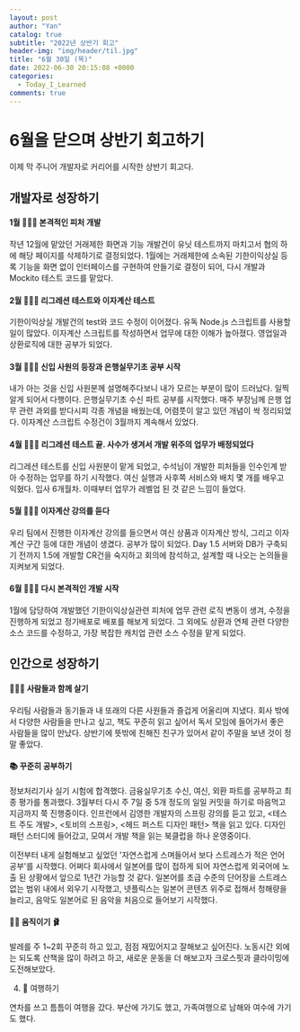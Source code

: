 ```yaml
---
layout: post
author: "Yan"
catalog: true
subtitle: "2022년 상반기 회고"
header-img: "img/header/til.jpg"
title: "6월 30일 (목)"
date: 2022-06-30 20:15:08 +0000
categories:
  - Today_I_Learned
comments: true
---
```


# 6월을 닫으며 상반기 회고하기

이제 막 주니어 개발자로 커리어를 시작한 상반기 회고다.

## 개발자로 성장하기

#### 1월 👩🏻‍💻 본격적인 피처 개발

작년 12월에 맡았던 거래제한 화면과 기능 개발건이 유닛 테스트까지 마치고서 협의 하에 해당 페이지를 삭제하기로 결정되었다. 
1월에는 거래제한에 소속된 기한이익상실 등록 기능을 화면 없이 인터페이스를 구현하여 만들기로 결정이 되어, 다시 개발과 Mockito 테스트 코드를 맡았다.

#### 2월 👩🏻‍💻 리그레션 테스트와 이자계산 테스트

기한이익상실 개발건의 test와 코드 수정이 이어졌다.
유독 Node.js 스크립트를 사용할 일이 많았다. 이자계산 스크립트를 작성하면서 업무에 대한 이해가 높아졌다. 영업일과 상환로직에 대한 공부가 되었다.

#### 3월 👩🏻‍💻 신입 사원의 등장과 은행실무기초 공부 시작

내가 아는 것을 신입 사원분께 설명해주다보니 내가 모르는 부분이 많이 드러났다. 일찍 알게 되어서 다행이다.
은행실무기초 수신 파트 공부를 시작했다. 매주 부장님께 은행 업무 관련 과외를 받다시피 각종 개념을 배웠는데, 어렴풋이 알고 있던 개념이 싹 정리되었다.
이자계산 스크립트 수정건이 3월까지 계속해서 있었다.

#### 4월 👩🏻‍💻 리그레션 테스트 끝. 사수가 생겨서 개발 위주의 업무가 배정되었다

리그레션 테스트를 신입 사원분이 맡게 되었고, 수석님이 개발한 피처들을 인수인계 받아 수정하는 업무를 하기 시작했다.
여신 실행과 사후쪽 서비스와 배치 몇 개를 배우고 익혔다. 입사 6개월차. 이때부터 업무가 레벨업 된 것 같은 느낌이 들었다.

#### 5월 👩🏻‍💻 이자계산 강의를 듣다

우리 팀에서 진행한 이자계산 강의를 들으면서 여신 상품과 이자계산 방식, 그리고 이자계산 구간 등에 대한 개념이 생겼다. 공부가 많이 되었다.
Day 1.5 서버와 DB가 구축되기 전까지 1.5에 개발할 CR건을 숙지하고 회의에 참석하고, 설계할 때 나오는 논의들을 지켜보게 되었다.

#### 6월 👩🏻‍💻 다시 본격적인 개발 시작

1월에 담당하여 개발했던 기한이익상실관련 피처에 업무 관련 로직 변동이 생겨, 수정을 진행하게 되었고 정기배포로 배포를 해보게 되었다. 
그 외에도 상환과 연체 관련 다양한 소스 코드를 수정하고, 가장 복잡한 캐치업 관련 소스 수정을 맡게 되었다.



## 인간으로 성장하기

#### 🙆🏻‍♀️ 사람들과 함께 살기

우리팀 사람들과 동기들과 내 또래의 다른 사원들과 즐겁게 어울리며 지냈다.
회사 밖에서 다양한 사람들을 만나고 싶고, 책도 꾸준히 읽고 싶어서 독서 모임에 들어가서 좋은 사람들을 많이 만났다.
상반기에 뜻밖에 친해진 친구가 있어서 같이 주말을 보낸 것이 정말 좋았다.

#### 📚 꾸준히 공부하기

정보처리기사 실기 시험에 합격했다.
금융실무기초 수신, 여신, 외환 파트를 공부하고 최종 평가를 통과했다.
3월부터 다시 주 7일 중 5개 정도의 일일 커밋을 하기로 마음먹고 지금까지 쭉 진행중이다.
인프런에서 김영한 개발자의 스프링 강의를 듣고 있고, <테스트 주도 개발>, <토비의 스프링>, <헤드 퍼스트 디자인 패턴> 책을 읽고 있다.
디자인 패턴 스터디에 들어갔고, 모여서 개발 책을 읽는 북클럽을 하나 운영중이다.


이전부터 내게 실험해보고 싶었던 '자연스럽게 스며들어서 보다 스트레스가 적은 언어 공부'를 시작했다.
어쩌다 회사에서 일본어를 많이 접하게 되어 자연스럽게 외국어에 노출 된 상황에서 앞으로 1년간 가능할 것 같다. 
일본어를 초급 수준의 단어장을 스트레스 없는 범위 내에서 외우기 시작했고, 넷플릭스는 일본어 콘텐츠 위주로 접해서 청해량을 늘리고, 음악도 일본어로 된 음악을 처음으로 들어보기 시작했다.



#### 🤸‍♀️ 움직이기 🩰

발레를 주 1~2회 꾸준히 하고 있고, 점점 재밌어지고 잘해보고 싶어진다.
노동시간 외에는 되도록 산책을 많이 하려고 하고, 새로운 운동을 더 해보고자 크로스핏과 클라이밍에 도전해보았다.

4. 🌊 여행하기

연차를 쓰고 틈틈이 여행을 갔다. 부산에 가기도 했고, 가족여행으로 남해와 여수에 가기도 했다.